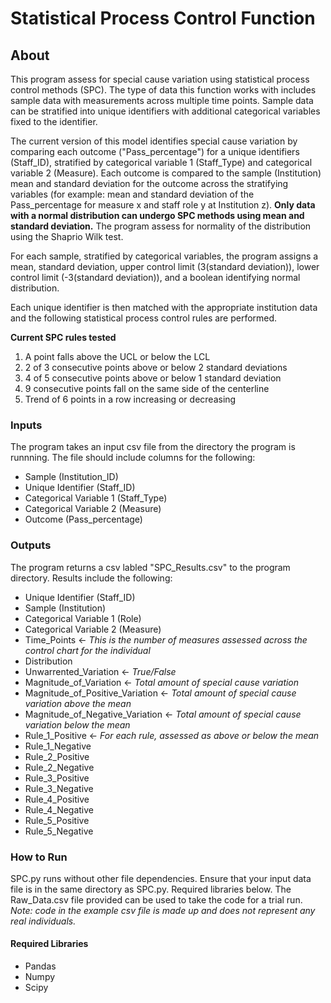 # Statistical Process Control Function

## About

This program assess for special cause variation using statistical process control methods (SPC). The type of data this function works with includes sample data with measurements across multiple time points. Sample data can be stratified into unique identifiers with additional categorical variables fixed to the identifier. 

The current version of this model identifies special cause variation by comparing each outcome ("Pass_percentage") for a unique identifiers (Staff_ID), stratified by categorical variable 1 (Staff_Type) and categorical variable 2 (Measure). Each outcome is compared to the sample (Institution) mean and standard deviation for the outcome across the stratifying variables (for example: mean and standard deviation of the Pass_percentage for measure x and staff role y at Institution z). **Only data with a normal distribution can undergo SPC methods using mean and standard deviation.** The program assess for normality of the distribution using the Shaprio Wilk test.

For each sample, stratified by categorical variables, the program assigns a mean, standard deviation, upper control limit (3(standard deviation)), lower control limit (-3(standard deviation)), and a boolean identifying normal distribution.

Each unique identifier is then matched with the appropriate institution data and the following statistical process control rules are performed.

**Current SPC rules tested**
1. A point falls above the UCL or below the LCL
2. 2 of 3 consecutive points above or below 2 standard deviations
3. 4 of 5 consecutive points above or below 1 standard deviation
4. 9 consecutive points fall on the same side of the centerline
5. Trend of 6 points in a row increasing or decreasing

### Inputs

The program takes an input csv file from the directory the program is runnning. The file should include columns for the following:
- Sample (Institution_ID)
- Unique Identifier (Staff_ID)
- Categorical Variable 1 (Staff_Type)
- Categorical Variable 2 (Measure)
- Outcome (Pass_percentage)

### Outputs

The program returns a csv labled "SPC_Results.csv" to the program directory. Results include the following:
- Unique Identifier (Staff_ID)
- Sample (Institution)
- Categorical Variable 1 (Role)
- Categorical Variable 2 (Measure)
- Time_Points <- *This is the number of measures assessed across the control chart for the individual*
- Distribution
- Unwarrented_Variation <- *True/False*
- Magnitude_of_Variation <- *Total amount of special cause variation*
- Magnitude_of_Positive_Variation <- *Total amount of special cause variation above the mean*
- Magnitude_of_Negative_Variation <- *Total amount of special cause variation below the mean*
- Rule_1_Positive <- *For each rule, assessed as above or below the mean*
- Rule_1_Negative
- Rule_2_Positive
- Rule_2_Negative
- Rule_3_Positive
- Rule_3_Negative
- Rule_4_Positive
- Rule_4_Negative
- Rule_5_Positive
- Rule_5_Negative

### How to Run

SPC.py runs without other file dependencies. Ensure that your input data file is in the same directory as SPC.py. Required libraries below. The Raw_Data.csv file provided can be used to take the code for a trial run. *Note: code in the example csv file is made up and does not represent any real individuals.*

#### Required Libraries

- Pandas
- Numpy
- Scipy

